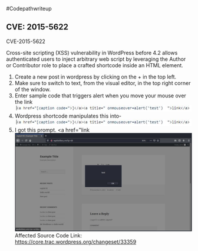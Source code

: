 #Codepathwriteup
## CVE: 2015-5622

CVE-2015-5622

Cross-site scripting (XSS) vulnerability in WordPress before 4.2 allows authenticated users to inject arbitrary web script by leveraging the Author or Contributor role to place a crafted shortcode inside an HTML element.

1. Create a new post in wordpress by clicking on the + in the top left.
2. Make sure to switch to text, from the visual editor, in the top right corner of the window.
3. Enter sample code that triggers alert when you move your mouse over the link
    ![CVE2015-5622](/excode.JPG)
4. Wordpress shortcode manipulates this into-
    ![CVE2015-5622](/excode.JPG)
6. I got this prompt.
<a href="</a><a title=" onmouseover=alert('test')  ">link</a>
![CVE2015-5622](/wordpressbroke2.JPG)
Affected Source Code Link: https://core.trac.wordpress.org/changeset/33359
